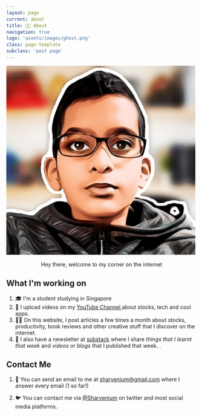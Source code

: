 ```yaml
---
layout: page
current: about
title: 👨‍💻 About
navigation: true
logo: 'assets/images/ghost.png'
class: page-template
subclass: 'post page'
---
```


 <img src="assets/images/profilepic.png" alt="Epic picture of me" style="max-width: 500px;">

<p style="text-align:center;">Hey there, welcome to my corner on the internet</p>

## What I'm working on

1. 🎓 I'm a student studying in Singapore 
2. 🎥 I upload videos on my [YouTube Channel ](https://www.youtube.com/channel/UC-rurif7Y01qNfH2-5N7ZzQ)about stocks, tech and cool apps.
3. 👨‍💻 On this website, I post articles a few times a month about stocks, productivity, book reviews and other creative stuff that I discover on the internet. 
4. 📨 I also have a newsletter at [substack](https://sharvenium.substack.com) where I share _things that I learnt that week_ and _videos or blogs_ that I published that week. . 

## Contact Me 

1. 💌 You can send an email to me at sharvenium@gmail.com where I answer every email (1 so far!)

2. 🐦 You can contact me via [@Sharvenium](https://www.twitter.com/sharvenium) on twitter and most social media platforms.

